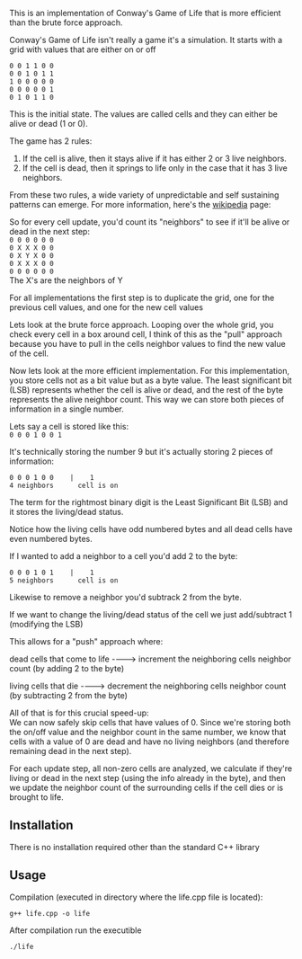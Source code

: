 This is an implementation of Conway's Game of Life that is more efficient than the brute force approach.

Conway's Game of Life isn't really a game it's a simulation. It starts with a grid with values that are either on or off

`0 0 1 1 0 0`  
`0 0 1 0 1 1`  
`1 0 0 0 0 0`  
`0 0 0 0 0 1`  
`0 1 0 1 1 0`  

This is the initial state. The values are called cells and they can either be alive or dead (1 or 0).

The game has 2 rules:
1. If the cell is alive, then it stays alive if it has either 2 or 3 live neighbors.
2. If the cell is dead, then it springs to life only in the case that it has 3 live neighbors.

From these two rules, a wide variety of unpredictable and self sustaining patterns can emerge. For more information, here's the [wikipedia](https://en.wikipedia.org/wiki/Conway's_Game_of_Life) page:

So for every cell update, you'd count its "neighbors" to see if it'll be alive or dead in the next step:  
`0 0 0 0 0 0`  
`0 X X X 0 0`  
`0 X Y X 0 0`  
`0 X X X 0 0`  
`0 0 0 0 0 0`  
The X's are the neighbors of Y

For all implementations the first step is to duplicate the grid, one for the previous cell values, and one for the new cell values

Lets look at the brute force approach. Looping over the whole grid, you check every cell in a box around cell, I think of this as the "pull" approach because you have to pull in the cells neighbor values to find the new value of the cell.

Now lets look at the more efficient implementation. For this implementation, you store cells not as a bit value but as a byte value. The least significant bit (LSB) represents whether the cell is alive or dead, and the rest of the byte represents the alive neighbor count. This way we can store both pieces of information in a single number.

Lets say a cell is stored like this:  
`0 0 0 1 0 0 1`

It's technically storing the number 9 but it's actually storing 2 pieces of information:

`0 0 0 1 0 0    |    1`  
`4 neighbors      cell is on`

The term for the rightmost binary digit is the Least Significant Bit (LSB) and it stores the living/dead status.

Notice how the living cells have odd numbered bytes and all dead cells have even numbered bytes.

If I wanted to add a neighbor to a cell you'd add 2 to the byte:

`0 0 0 1 0 1    |    1`  
`5 neighbors      cell is on`

Likewise to remove a neighbor you'd subtrack 2 from the byte.

If we want to change the living/dead status of the cell we just add/subtract 1 (modifying the LSB)

This allows for a "push" approach where:  

dead cells that come to life ----> increment the neighboring cells neighbor count (by adding 2 to the byte)  

living cells that die ----> decrement the neighboring cells neighbor count (by subtracting 2 from the byte)  

All of that is for this crucial speed-up:  
We can now safely skip cells that have values of 0. Since we're storing both the on/off value and the neighbor count in the same number, we know that cells with a value of 0 are dead and have no living neighbors (and therefore remaining dead in the next step).

For each update step, all non-zero cells are analyzed, we calculate if they're living or dead in the next step (using the info already in the byte), and then we update the neighbor count of the surrounding cells if the cell dies or is brought to life.


## Installation
There is no installation required other than the standard C++ library

## Usage

Compilation (executed in directory where the life.cpp file is located):

```
g++ life.cpp -o life
```

After compilation run the executible

```
./life
```
